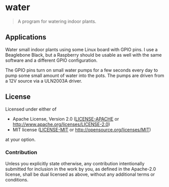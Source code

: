 # water

> A program for watering indoor plants.

## Applications

Water small indoor plants using some Linux board with GPIO pins.
I use a Beaglebone Black, but a Raspberry should be usable as well
with the same software and a different GPIO configuration.

The GPIO pins turn on small water pumps for a few seconds every day
to pump some small amount of water into the pots.
The pumps are driven from a 12V source via a ULN2003A driver.

## License

Licensed under either of

- Apache License, Version 2.0 ([LICENSE-APACHE](LICENSE-APACHE) or
  http://www.apache.org/licenses/LICENSE-2.0)
- MIT license ([LICENSE-MIT](LICENSE-MIT) or http://opensource.org/licenses/MIT)

at your option.

### Contribution

Unless you explicitly state otherwise, any contribution intentionally submitted
for inclusion in the work by you, as defined in the Apache-2.0 license, shall be
dual licensed as above, without any additional terms or conditions.
